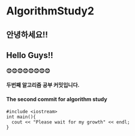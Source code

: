 # AlgorithmStudy2
## 안녕하세요!!
## Hello Guys!!
#### 😊😊😊😊😊😊😊😊
#### 두번째 알고리즘 공부 커밋입니다.
#### The second commit for algorithm study

```
#include <iostream>
int main(){
  cout << "Please wait for my growth" << endl;
}
```
